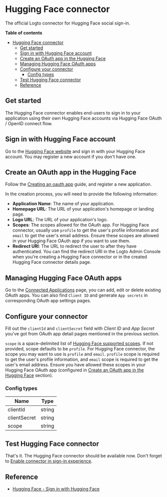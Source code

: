 # Hugging Face connector

The official Logto connector for Hugging Face social sign-in.

**Table of contents**

- [Hugging Face connector](#hugging-face-connector)
  - [Get started](#get-started)
  - [Sign in with Hugging Face account](#sign-in-with-hugging-face-account)
  - [Create an OAuth app in the Hugging Face](#create-an-oauth-app-in-the-hugging-face)
  - [Managing Hugging Face OAuth apps](#managing-hugging-face-oauth-apps)
  - [Configure your connector](#configure-your-connector)
    - [Config types](#config-types)
  - [Test Hugging Face connector](#test-hugging-face-connector)
  - [Reference](#reference)


## Get started

The Hugging Face connector enables end-users to sign in to your application using their own Hugging Face accounts via Hugging Face OAuth / OpenID connect flow.

## Sign in with Hugging Face account

Go to the [Hugging Face website](https://huggingface.co/) and sign in with your Hugging Face account. You may register a new account if you don't have one.

## Create an OAuth app in the Hugging Face

Follow the [Creating an oauth app](https://huggingface.co/docs/hub/en/oauth#creating-an-oauth-app) guide, and register a new application.

In the creation process, you will need to provide the following information:

- **Application Name**: The name of your application.
- **Homepage URL**: The URL of your application's homepage or landing page.
- **Logo URL**: The URL of your application's logo.
- **Scopes**: The scopes allowed for the OAuth app. For Hugging Face connector, usually use `profile` to get the user's profile information and `email` to get the user's email address. Ensure these scopes are allowed in your Hugging Face OAuth app if you want to use them.
- **Redirect URI**: The URL to redirect the user to after they have authenticated. You can find the redirect URI in the Logto Admin Console when you're creating a Hugging Face connector or in the created Hugging Face connector details page.

## Managing Hugging Face OAuth apps

Go to the [Connected Applications](https://huggingface.co/settings/connected-applications) page, you can add, edit or delete existing OAuth apps.
You can also find `Client ID` and generate `App secrets` in corresponding OAuth app settings pages.

## Configure your connector

Fill out the `clientId` and `clientSecret` field with _Client ID_ and _App Secret_ you've got from OAuth app detail pages mentioned in the previous section.

`scope` is a space-delimited list of [Hugging Face supported scopes](https://huggingface.co/docs/hub/en/oauth#currently-supported-scopes). If not provided, scope defaults to be `profile`. For Hugging Face connector, the scope you may want to use is `profile` and `email`. `profile` scope is required to get the user's profile information, and `email` scope is required to get the user's email address. Ensure you have allowed these scopes in your Hugging Face OAuth app (configured in [Create an OAuth app in the Hugging Face](#create-an-oauth-app-in-the-hugging-face) section).

### Config types

| Name         | Type   |
|--------------|--------|
| clientId     | string |
| clientSecret | string |
| scope        | string |


## Test Hugging Face connector

That's it. The Hugging Face connector should be available now. Don't forget to [Enable connector in sign-in experience](https://docs.logto.io/docs/recipes/configure-connectors/social-connector/enable-social-sign-in/).

## Reference

- [Hugging Face - Sign in with Hugging Face](https://huggingface.co/docs/hub/en/oauth#sign-in-with-hugging-face)
